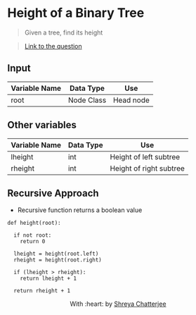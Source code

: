 # Height of a Binary Tree

> Given a tree, find its height

> [Link to the question](https://leetcode.com/problems/scramble-string/)


## Input
| Variable Name | Data Type | Use | 
|---- | ----- | ----- |
| root | Node Class | Head node |

## Other variables
| Variable Name | Data Type | Use | 
|---- | ----- | ----- |
| lheight | int | Height of left subtree |
| rheight | int | Height of right subtree |


## Recursive Approach

- Recursive function returns a boolean value

```
def height(root):

  if not root:
    return 0
  
  lheight = height(root.left)
  rheight = height(root.right)
  
  if (lheight > rheight):
    return lheight + 1
    
  return rheight + 1
```


<p align="center">
	With :heart: by <a href="https://github.com/Shreya549" target="_blank">Shreya Chatterjee</a>
</p>
